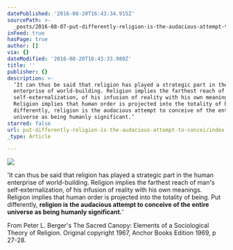 ```yaml
---
datePublished: '2016-08-20T16:43:34.915Z'
sourcePath: >-
  _posts/2016-08-07-put-differently-religion-is-the-audacious-attempt-to-concei.md
inFeed: true
hasPage: true
author: []
via: {}
dateModified: '2016-08-20T16:43:33.980Z'
title: ''
publisher: {}
description: >-
  ‘It can thus be said that religion has played a strategic part in the human
  enterprise of world-building. Religion implies the farthest reach of man’s
  self-externalization, of his infusion of reality with his own meanings.
  Religion implies that human order is projected into the totality of being. Put
  differently, religion is the audacious attempt to conceive of the entire
  universe as being humanly significant.’
starred: false
url: put-differently-religion-is-the-audacious-attempt-to-concei/index.html
_type: Article

---
```

![](https://the-grid-user-content.s3-us-west-2.amazonaws.com/6f86f294-9ead-4db7-92a4-43a0e8f24c57.jpg)

'It can thus be said that religion has played a strategic part in the human enterprise of world-building. Religion implies the farthest reach of man's self-externalization, of his infusion of reality with his own meanings. Religion implies that human order is projected into the totality of being. Put differently, **religion is the audacious attempt to conceive of the entire universe as being humanly significant.**'

From Peter L. Berger's The Sacred Canopy: Elements of a Sociological Theory of Religion. Original copyright 1967, Anchor Books Edition 1969, p 27-28\.